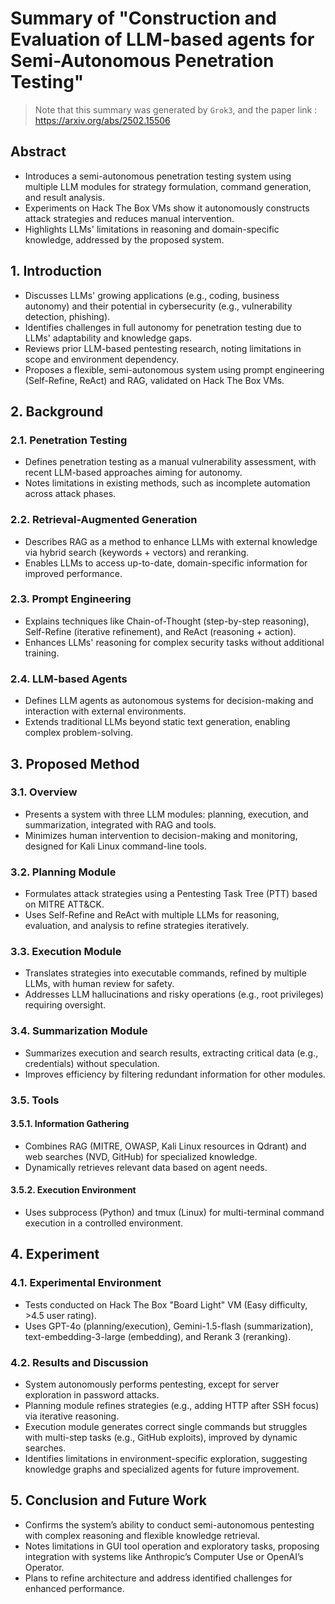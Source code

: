 # Summary of "Construction and Evaluation of LLM-based agents for Semi-Autonomous Penetration Testing"
> Note that this summary was generated by `Grok3`, and the paper link : https://arxiv.org/abs/2502.15506

## Abstract
- Introduces a semi-autonomous penetration testing system using multiple LLM modules for strategy formulation, command generation, and result analysis.
- Experiments on Hack The Box VMs show it autonomously constructs attack strategies and reduces manual intervention.
- Highlights LLMs' limitations in reasoning and domain-specific knowledge, addressed by the proposed system.

## 1. Introduction
- Discusses LLMs' growing applications (e.g., coding, business autonomy) and their potential in cybersecurity (e.g., vulnerability detection, phishing).
- Identifies challenges in full autonomy for penetration testing due to LLMs' adaptability and knowledge gaps.
- Reviews prior LLM-based pentesting research, noting limitations in scope and environment dependency.
- Proposes a flexible, semi-autonomous system using prompt engineering (Self-Refine, ReAct) and RAG, validated on Hack The Box VMs.

## 2. Background

### 2.1. Penetration Testing
- Defines penetration testing as a manual vulnerability assessment, with recent LLM-based approaches aiming for autonomy.
- Notes limitations in existing methods, such as incomplete automation across attack phases.

### 2.2. Retrieval-Augmented Generation
- Describes RAG as a method to enhance LLMs with external knowledge via hybrid search (keywords + vectors) and reranking.
- Enables LLMs to access up-to-date, domain-specific information for improved performance.

### 2.3. Prompt Engineering
- Explains techniques like Chain-of-Thought (step-by-step reasoning), Self-Refine (iterative refinement), and ReAct (reasoning + action).
- Enhances LLMs' reasoning for complex security tasks without additional training.

### 2.4. LLM-based Agents
- Defines LLM agents as autonomous systems for decision-making and interaction with external environments.
- Extends traditional LLMs beyond static text generation, enabling complex problem-solving.

## 3. Proposed Method

### 3.1. Overview
- Presents a system with three LLM modules: planning, execution, and summarization, integrated with RAG and tools.
- Minimizes human intervention to decision-making and monitoring, designed for Kali Linux command-line tools.

### 3.2. Planning Module
- Formulates attack strategies using a Pentesting Task Tree (PTT) based on MITRE ATT&CK.
- Uses Self-Refine and ReAct with multiple LLMs for reasoning, evaluation, and analysis to refine strategies iteratively.

### 3.3. Execution Module
- Translates strategies into executable commands, refined by multiple LLMs, with human review for safety.
- Addresses LLM hallucinations and risky operations (e.g., root privileges) requiring oversight.

### 3.4. Summarization Module
- Summarizes execution and search results, extracting critical data (e.g., credentials) without speculation.
- Improves efficiency by filtering redundant information for other modules.

### 3.5. Tools

#### 3.5.1. Information Gathering
- Combines RAG (MITRE, OWASP, Kali Linux resources in Qdrant) and web searches (NVD, GitHub) for specialized knowledge.
- Dynamically retrieves relevant data based on agent needs.

#### 3.5.2. Execution Environment
- Uses subprocess (Python) and tmux (Linux) for multi-terminal command execution in a controlled environment.

## 4. Experiment

### 4.1. Experimental Environment
- Tests conducted on Hack The Box "Board Light" VM (Easy difficulty, >4.5 user rating).
- Uses GPT-4o (planning/execution), Gemini-1.5-flash (summarization), text-embedding-3-large (embedding), and Rerank 3 (reranking).

### 4.2. Results and Discussion
- System autonomously performs pentesting, except for server exploration in password attacks.
- Planning module refines strategies (e.g., adding HTTP after SSH focus) via iterative reasoning.
- Execution module generates correct single commands but struggles with multi-step tasks (e.g., GitHub exploits), improved by dynamic searches.
- Identifies limitations in environment-specific exploration, suggesting knowledge graphs and specialized agents for future improvement.

## 5. Conclusion and Future Work
- Confirms the system’s ability to conduct semi-autonomous pentesting with complex reasoning and flexible knowledge retrieval.
- Notes limitations in GUI tool operation and exploratory tasks, proposing integration with systems like Anthropic’s Computer Use or OpenAI’s Operator.
- Plans to refine architecture and address identified challenges for enhanced performance.